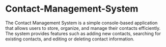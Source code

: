# Contact-Management-System
The Contact Management System is a simple console-based application that allows users to store, organize, and manage their contacts efficiently. The system provides features such as adding new contacts, searching for existing contacts, and editing or deleting contact information.
